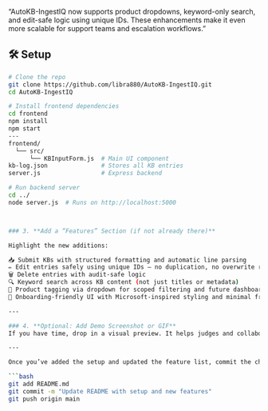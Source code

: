 “AutoKB-IngestIQ now supports product dropdowns, keyword-only search, and edit-safe logic using unique IDs. These enhancements make it even more scalable for support teams and escalation workflows.”

## 🛠️ Setup

```bash
# Clone the repo
git clone https://github.com/libra880/AutoKB-IngestIQ.git
cd AutoKB-IngestIQ

# Install frontend dependencies
cd frontend
npm install
npm start
---
frontend/
  └── src/
      └── KBInputForm.js  # Main UI component
kb-log.json               # Stores all KB entries
server.js                 # Express backend

# Run backend server
cd ../
node server.js  # Runs on http://localhost:5000



### 3. **Add a “Features” Section (if not already there)**

Highlight the new additions:

📥 Submit KBs with structured formatting and automatic line parsing
✏️ Edit entries safely using unique IDs — no duplication, no overwrite risk
🗑️ Delete entries with audit-safe logic
🔍 Keyword search across KB content (not just titles or metadata)
📘 Product tagging via dropdown for scoped filtering and future dashboarding
🧠 Onboarding-friendly UI with Microsoft-inspired styling and minimal friction

---

### 4. **Optional: Add Demo Screenshot or GIF**
If you have time, drop in a visual preview. It helps judges and collaborators instantly grasp what you’ve built.

---

Once you’ve added the setup and updated the feature list, commit the changes:

```bash
git add README.md
git commit -m "Update README with setup and new features"
git push origin main
